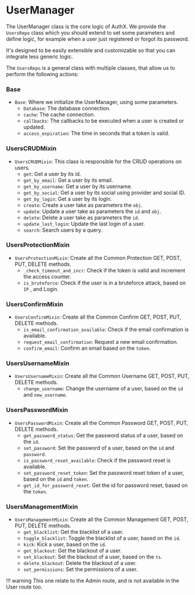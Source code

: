 # UserManager

The UserManager class is the core logic of AuthX. We provide the `UsersRepo` class which you should extend to set some parameters and define logic, for example when a user just registered or forgot its password.

It's designed to be easily extensible and customizable so that you can integrate less generic logic.

The `UsersRepo` is a general class with multiple classes, that allow us to perform the following actions:

### Base

* `Base`: Where we initialize the UserManager, using some parameters.
  * `Database`: The database connection.
  * `cache`: The cache connection.
  * `callbacks`: The callbacks to be executed when a user is created or updated.
  * `access_expiration`: The time in seconds that a token is valid.

### UsersCRUDMixin

* `UsersCRUDMixin`: This class is responsible for the CRUD operations on users.
  * `get`: Get a user by its id.
  * `get_by_email`: Get a user by its email.
  * `get_by_username`: Get a user by its username.
  * `get_by_social`: Get a user by its social using provider and social ID.
  * `get_by_login`: Get a user by its login.
  * `create`: Create a user take as parameters the `obj`.
  * `update`: Update a user take as parameters the `id` and `obj`.
  * `delete`: Delete a user take as parameters the `id`.
  * `update_last_login`: Update the last login of a user.
  * `search`: Search users by a query.

### UsersProtectionMixin

* `UsersProtectionMixin`: Create all the Common Protection GET, POST, PUT, DELETE methods.
  * `_check_timeout_and_incr`: Check if the token is valid and increment the access counter.
  * `is_bruteforce`: Check if the user is in a bruteforce attack, based on `IP` , and Login.

### UsersConfirmMixin

* `UsersConfirmMixin`: Create all the Common Confirm GET, POST, PUT, DELETE methods.
  * `is_email_confirmation_available`: Check if the email confirmation is available.
  * `request_email_confirmation`: Request a new email confirmation.
  * `confirm_email`: Confirm an email based on the `token`.

### UsersUsernameMixin

* `UsersUsernameMixin`: Create all the Common Username GET, POST, PUT, DELETE methods.
  * `change_username`: Change the username of a user, based on the `id` and `new_username`.

### UsersPasswordMixin

* `UsersPasswordMixin`: Create all the Common Password GET, POST, PUT, DELETE methods.
  * `get_password_status`: Get the password status of a user, based on the `id`.
  * `set_password`: Set the password of a user, based on the `id` and `password`.
  * `is_password_reset_available`: Check if the password reset is available.
  * `set_password_reset_token`: Set the password reset token of a user, based on the `id` and `token`.
  * `get_id_for_password_reset`: Get the id for password reset, based on the `token`.

### UsersManagementMixin

* `UsersManagementMixin`: Create all the Common Management GET, POST, PUT, DELETE methods.
  * `get_blacklist`: Get the blacklist of a user.
  * `toggle_blacklist`: Toggle the blacklist of a user, based on the `id`.
  * `kick`: Kick a user, based on the `id`.
  * `get_blackout`: Get the blackout of a user.
  * `set_blackout`: Set the blackout of a user, based on the `ts`.
  * `delete_blackout`: Delete the blackout of a user.
  * `set_permissions`: Set the permissions of a user.

!!! warning
    This one relate to the Admin route, and is not available in the User route too.
